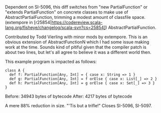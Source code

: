 Dependent on SI-5096, this diff switches from "new PartialFunction" or "extends PartialFunction" on concrete classes to make use of AbstractPartialFunction, trimming a modest amount of classfile space.
(extempore in [r25854|https://codereview.scala-lang.org/fisheye/changelog/scala-svn?cs=25854]) AbstractPartialFunction.

Contributed by Todd Vierling with minor mods by extempore. This is an
obvious extension of AbstractFunctionN which I had some issue making
work at the time. Sounds kind of pitiful given that the compiler patch
is about two lines, but let's all agree to believe it was a different
world then.

This example program is impacted as follows:

    class A {
      def f: PartialFunction[Any, Int] = { case x: String => 1 }
      def g: PartialFunction[Any, Int] = f orElse { case x: List[_] => 2 }
      def h: PartialFunction[Any, Int] = g orElse { case x: Set[_] => 3 }
    }

Before: 34943 bytes of bytecode
 After:  4217 bytes of bytecode

A mere 88% reduction in size. "'Tis but a trifle!" Closes SI-5096, SI-5097.
